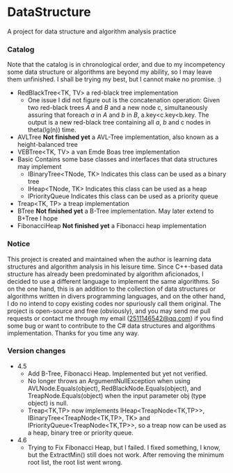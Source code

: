 # DataStructure
A project for data structure and algorithm analysis practice

### Catalog
Note that the catalog is in chronological order, and due to my incompetency some data structure or algorithms are beyond my ability, so I may leave them unfinished. I shall be trying my best, but I cannot make no promise. :)

- RedBlackTree<TK, TV> a red-black tree implementation
	- One issue I did not figure out is the concatenation operation: Given two red-black trees _A_ and _B_ and a new node c, simultaneously assuring that foreach _a_ in _A_ and _b_ in _B_, a.key<c.key<b.key. The output is a new red-black tree containing all _a_, _b_ and c nodes in theta(lg(n)) time.
- AVLTree **Not finished yet** a AVL-Tree implementation, also known as a height-balanced tree
- VEBTree<TK, TV> a van Emde Boas tree implementation
- Basic Contains some base classes and interfaces that data structures may implement
	- IBinaryTree<TNode, TK> Indicates this class can be used as a binary tree
	- IHeap<TNode, TK> Indicates this class can be used as a heap
	- IPriorityQueue<TNode> Indicates this class can be used as a priority queue
- Treap<TK, TP> a treap implementation
- BTree **Not finished yet** a B-Tree implementation. May later extend to B+Tree I hope
- FibonacciHeap **Not finished yet** a Fibonacci heap implementation


### Notice
This project is created and maintained when the author is learning data structures and algorithm analysis in his leisure time. Since C++-based data structure has already been predominated by algorithm aficionados, I decided to use a different language to implement the same algorithms. So on the one hand, this is an addition to the collection of data structures or algorithms written in divers programming languages, and on the other hand, I do no intend to copy existing codes nor spuriously call them original.
The project is open-source and free (obviously), and you may send me pull requests or contact me through my email (2511146542@qq.com) if you find some bug or want to contribute to the C# data structures and algorithms implementation.
Thanks for you time any way.


### Version changes
- 4.5
	- Add B-Tree, Fibonacci Heap. Implemented but yet not verified.
	- No longer throws an ArgumentNullException when using AVLNode.Equals(object), RedBlackNode.Equals(object), and TreapNode.Equals(object) when the input parameter obj (type object) is null.
	- Treap<TK,TP> now implements IHeap<TreapNode<TK,TP>>, IBinaryTree<TreapNode<TK,TP>, TK> and IPriorityQueue<TreapNode<TK,TP>>, so a treap now can be used as a heap, binary tree or priority queue.
- 4.6
	- Trying to Fix Fibonacci Heap, but I failed. I fixed something, I know, but the ExtractMin() still does not work. After removing the minimum root list, the root list went wrong.